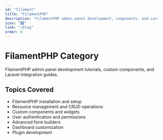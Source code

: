 ```yaml
---
id: "filament"
title: "FilamentPHP"
description: "FilamentPHP admin panel development, components, and Laravel integration."
icon: "🎛️"
link: "/blog"
order: 6
---
```


# FilamentPHP Category

FilamentPHP admin panel development tutorials, custom components, and Laravel integration guides.

## Topics Covered

- FilamentPHP installation and setup
- Resource management and CRUD operations
- Custom components and widgets
- User authentication and permissions
- Advanced form builders
- Dashboard customization
- Plugin development